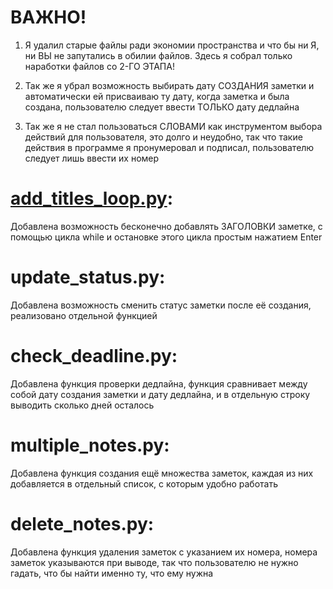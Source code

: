 # ВАЖНО!
1. Я удалил старые файлы ради экономии пространства и что бы ни Я, ни ВЫ не запутались в обилии файлов. Здесь я собрал только наработки файлов со 2-ГО ЭТАПА!

2. Так же я убрал возможность выбирать дату СОЗДАНИЯ заметки и автоматически ей присваиваю ту дату, когда заметка и была создана, пользователю следует ввести ТОЛЬКО дату дедлайна

3. Так же я не стал пользоваться СЛОВАМИ как инструментом выбора действий для пользователя, это долго и неудобно, так что такие действия в программе я пронумеровал и подписал, пользователю следует лишь ввести их номер


# <a href="https://github.com/Spawda44/note_manager/blob/main/add_titles_loop.py" target="_blank">add_titles_loop.py</a>:
Добавлена возможность бесконечно добавлять ЗАГОЛОВКИ заметке, с помощью цикла while и остановке этого цикла простым нажатием Enter

# update_status.py:
Добавлена возможность сменить статус заметки после её создания, реализовано отдельной функцией

# check_deadline.py:
Добавлена функция проверки дедлайна, функция сравнивает между собой дату создания заметки и дату дедлайна, и в отдельную строку выводить сколько дней осталось

# multiple_notes.py:
Добавлена функция создания ещё множества заметок, каждая из них добавляется в отдельный список, с которым удобно работать

# delete_notes.py:
Добавлена функция удаления заметок с указанием их номера, номера заметок указываются при выводе, так что пользователю не нужно гадать, что бы найти именно ту, что ему нужна
